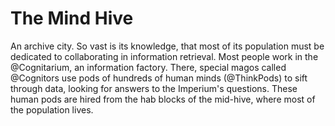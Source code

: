 The Mind Hive
=============

An archive city. So vast is its knowledge, that most of its population must be dedicated to collaborating in information retrieval.
Most people work in the @Cognitarium, an information factory.
There, special magos called @Cognitors use pods of hundreds of human minds (@ThinkPods) to sift through data, looking for answers to the Imperium's questions.
These human pods are hired from the hab blocks of the mid-hive, where most of the population lives.

